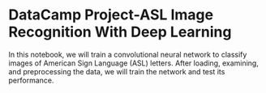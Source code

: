# DataCamp Project-ASL Image Recognition With Deep Learning

In this notebook, we will train a convolutional neural network to classify images of American Sign Language (ASL) letters. After loading, examining, and preprocessing the data, we will train the network and test its performance.
